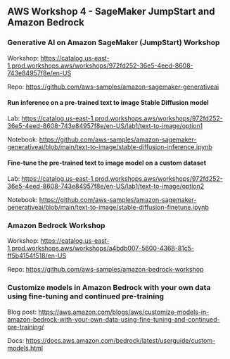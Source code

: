 ## AWS Workshop 4 - SageMaker JumpStart and Amazon Bedrock

### Generative AI on Amazon SageMaker (JumpStart) Workshop

Workshop: https://catalog.us-east-1.prod.workshops.aws/workshops/972fd252-36e5-4eed-8608-743e84957f8e/en-US

Repo: https://github.com/aws-samples/amazon-sagemaker-generativeai

#### Run inference on a pre-trained text to image Stable Diffusion model

Lab: https://catalog.us-east-1.prod.workshops.aws/workshops/972fd252-36e5-4eed-8608-743e84957f8e/en-US/lab1/text-to-image/option1

Notebook: https://github.com/aws-samples/amazon-sagemaker-generativeai/blob/main/text-to-image/stable-diffusion-inference.ipynb

#### Fine-tune the pre-trained text to image model on a custom dataset

Lab: https://catalog.us-east-1.prod.workshops.aws/workshops/972fd252-36e5-4eed-8608-743e84957f8e/en-US/lab1/text-to-image/option2

Notebook: https://github.com/aws-samples/amazon-sagemaker-generativeai/blob/main/text-to-image/stable-diffusion-finetune.ipynb

### Amazon Bedrock Workshop

Workshop: https://catalog.us-east-1.prod.workshops.aws/workshops/a4bdb007-5600-4368-81c5-ff5b4154f518/en-US

Repo: https://github.com/aws-samples/amazon-bedrock-workshop

### Customize models in Amazon Bedrock with your own data using fine-tuning and continued pre-training

Blog post: https://aws.amazon.com/blogs/aws/customize-models-in-amazon-bedrock-with-your-own-data-using-fine-tuning-and-continued-pre-training/

Docs: https://docs.aws.amazon.com/bedrock/latest/userguide/custom-models.html
